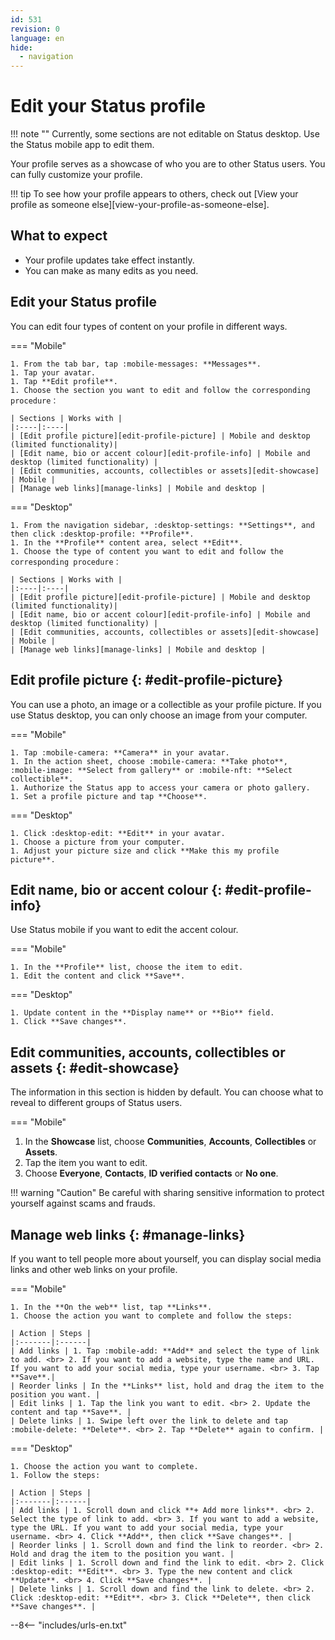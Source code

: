 ```yaml
---
id: 531
revision: 0
language: en
hide:
  - navigation 
---
```


# Edit your Status profile

!!! note ""
    Currently, some sections are not editable on Status desktop. Use the Status mobile app to edit them.

Your profile serves as a showcase of who you are to other Status users. You can fully customize your profile.

!!! tip
    To see how your profile appears to others, check out [View your profile as someone else][view-your-profile-as-someone-else].

## What to expect

- Your profile updates take effect instantly.
- You can make as many edits as you need.

## Edit your Status profile

You can edit four types of content on your profile in different ways.

=== "Mobile"

    1. From the tab bar, tap :mobile-messages: **Messages**.
    1. Tap your avatar.
    1. Tap **Edit profile**.
    1. Choose the section you want to edit and follow the corresponding procedure：
    
    | Sections | Works with |
    |:----|:----|
    | [Edit profile picture][edit-profile-picture] | Mobile and desktop (limited functionality)|
    | [Edit name, bio or accent colour][edit-profile-info] | Mobile and desktop (limited functionality) |
    | [Edit communities, accounts, collectibles or assets][edit-showcase] | Mobile |
    | [Manage web links][manage-links] | Mobile and desktop |

=== "Desktop"

    1. From the navigation sidebar, :desktop-settings: **Settings**, and then click :desktop-profile: **Profile**.
    1. In the **Profile** content area, select **Edit**.
    1. Choose the type of content you want to edit and follow the corresponding procedure：
    
    | Sections | Works with |
    |:----|:----|
    | [Edit profile picture][edit-profile-picture] | Mobile and desktop (limited functionality)|
    | [Edit name, bio or accent colour][edit-profile-info] | Mobile and desktop (limited functionality) |
    | [Edit communities, accounts, collectibles or assets][edit-showcase] | Mobile |
    | [Manage web links][manage-links] | Mobile and desktop |

## Edit profile picture {: #edit-profile-picture}

You can use a photo, an image or a collectible as your profile picture. If you use Status desktop, you can only choose an image from your computer.

=== "Mobile"

    1. Tap :mobile-camera: **Camera** in your avatar. 
    1. In the action sheet, choose :mobile-camera: **Take photo**, :mobile-image: **Select from gallery** or :mobile-nft: **Select collectible**.
    1. Authorize the Status app to access your camera or photo gallery.
    1. Set a profile picture and tap **Choose**.

=== "Desktop"

    1. Click :desktop-edit: **Edit** in your avatar. 
    1. Choose a picture from your computer.
    1. Adjust your picture size and click **Make this my profile picture**.

## Edit name, bio or accent colour {: #edit-profile-info}

Use Status mobile if you want to edit the accent colour.

=== "Mobile"

    1. In the **Profile** list, choose the item to edit.
    1. Edit the content and click **Save**.

=== "Desktop"

    1. Update content in the **Display name** or **Bio** field.
    1. Click **Save changes**.

## Edit communities, accounts, collectibles or assets {: #edit-showcase}

The information in this section is hidden by default. You can choose what to reveal to different groups of Status users.

=== "Mobile"

1. In the **Showcase** list, choose **Communities**, **Accounts**, **Collectibles** or **Assets**.
1. Tap the item you want to edit.
1. Choose **Everyone**, **Contacts**, **ID verified contacts** or **No one**.

!!! warning "Caution"
    Be careful with sharing sensitive information to protect yourself against scams and frauds.

## Manage web links {: #manage-links}

If you want to tell people more about yourself, you can display social media links and other web links on your profile.

=== "Mobile"

    1. In the **On the web** list, tap **Links**.
    1. Choose the action you want to complete and follow the steps:
    
    | Action | Steps |
    |:-------|:------|
    | Add links | 1. Tap :mobile-add: **Add** and select the type of link to add. <br> 2. If you want to add a website, type the name and URL. If you want to add your social media, type your username. <br> 3. Tap **Save**.|
    | Reorder links | In the **Links** list, hold and drag the item to the position you want. |
    | Edit links | 1. Tap the link you want to edit. <br> 2. Update the content and tap **Save**. |
    | Delete links | 1. Swipe left over the link to delete and tap :mobile-delete: **Delete**. <br> 2. Tap **Delete** again to confirm. |

=== "Desktop"

    1. Choose the action you want to complete.
    1. Follow the steps:

    | Action | Steps |
    |:-------|:------|
    | Add links | 1. Scroll down and click **+ Add more links**. <br> 2. Select the type of link to add. <br> 3. If you want to add a website, type the URL. If you want to add your social media, type your username. <br> 4. Click **Add**, then click **Save changes**. |
    | Reorder links | 1. Scroll down and find the link to reorder. <br> 2. Hold and drag the item to the position you want. |
    | Edit links | 1. Scroll down and find the link to edit. <br> 2. Click :desktop-edit: **Edit**. <br> 3. Type the new content and click **Update**. <br> 4. Click **Save changes**. |
    | Delete links | 1. Scroll down and find the link to delete. <br> 2. Click :desktop-edit: **Edit**. <br> 3. Click **Delete**, then click **Save changes**. |

--8<-- "includes/urls-en.txt"
